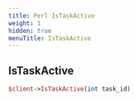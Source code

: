 ```yaml
---
title: Perl IsTaskActive
weight: 1
hidden: true
menuTitle: IsTaskActive
---
```

## IsTaskActive
```perl
$client->IsTaskActive(int task_id)
```